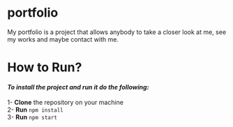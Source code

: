 # portfolio
My portfolio is a project that allows anybody to take a closer look at me, see my works and maybe contact with me.

# How to Run?
#### _To install the project and run it do the following:_
  1- **Clone** the repository on your machine  
  2- **Run** `npm install`  
  3- **Run** `npm start`  